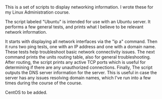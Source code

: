 This is a set of scripts to display networking information. I wrote these for my Linux Administration course.

The script labeled "Ubuntu" is intended for use with an Ubuntu server.
It performs a few general tests, and prints what I believe to be relevant network information.

It starts with displaying all network interfaces via the "ip a" command. Then it runs two ping tests, one with
an IP address and one with a domain name. These tests help troubleshoot basic network connectivity issues. 
The next command prints the units routing table, also for general troubleshooting. After routing, the script
prints any active TCP ports which is useful for determining if there are any unauthorized connections. Finally,
The script outputs the DNS server information for the server. This is useful in case the server has any issues
resolving domain names, which I've run into a few times during the course of the course.

CentOS to be added.
